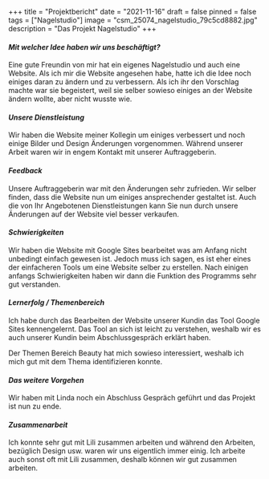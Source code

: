+++
title = "Projektbericht"
date = "2021-11-16"
draft = false
pinned = false
tags = ["Nagelstudio"]
image = "csm_25074_nagelstudio_79c5cd8882.jpg"
description = "Das Projekt Nagelstudio"
+++
#### *Mit welcher Idee haben wir uns beschäftigt?*

Eine gute Freundin von mir hat ein eigenes Nagelstudio und auch eine Website. Als ich mir die Website angesehen habe, hatte ich die Idee noch einiges daran zu ändern und zu verbessern. Als ich ihr den Vorschlag machte war sie begeistert, weil sie selber sowieso einiges an der Website ändern wollte, aber nicht wusste wie. 

#### *Unsere Dienstleistung*

Wir haben die Website meiner Kollegin um einiges verbessert und noch einige Bilder und Design Änderungen vorgenommen. Während unserer Arbeit waren wir in engem Kontakt mit unserer Auftraggeberin. 

#### *Feedback*

Unsere Auftraggeberin war mit den Änderungen sehr zufrieden. Wir selber finden, dass die Website nun um einiges ansprechender gestaltet ist. Auch die von Ihr Angebotenen Dienstleistungen kann Sie nun durch unsere Änderungen auf der Website viel besser verkaufen. 

#### *Schwierigkeiten*

Wir haben die Website mit Google Sites bearbeitet was am Anfang nicht unbedingt einfach gewesen ist. Jedoch muss ich sagen, es ist eher eines der einfacheren Tools um eine Website selber zu erstellen. Nach einigen anfangs Schwierigkeiten haben wir dann die Funktion des Programms sehr gut verstanden. 

#### *Lernerfolg / Themenbereich* 

Ich habe durch das Bearbeiten der Website unserer Kundin das Tool Google Sites kennengelernt. Das Tool an sich ist leicht zu verstehen, weshalb wir es auch unserer Kundin beim Abschlussgespräch erklärt haben. 

Der Themen Bereich Beauty hat mich sowieso interessiert, weshalb ich mich gut mit dem Thema identifizieren konnte. 

#### *Das weitere Vorgehen*

Wir haben mit Linda noch ein Abschluss Gespräch geführt und das Projekt ist nun zu ende. 

#### *Zusammenarbeit*

Ich konnte sehr gut mit Lili zusammen arbeiten und während den Arbeiten, bezüglich Design usw. waren wir uns eigentlich immer einig. Ich arbeite auch sonst oft mit Lili zusammen, deshalb können wir gut zusammen arbeiten.